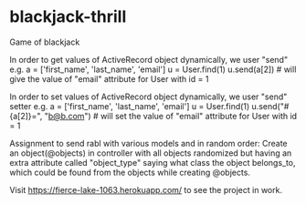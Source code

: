 # blackjack-thrill
Game of blackjack

In order to get values of ActiveRecord object dynamically, we user "send"
e.g.
  a = ['first_name', 'last_name', 'email']
  u = User.find(1)
  u.send(a[2]) # will give the value of "email" attribute for User with id = 1

In order to set values of ActiveRecord object dynamically, we user "send" setter
e.g.
  a = ['first_name', 'last_name', 'email']
  u = User.find(1)
  u.send("#{a[2]}=", "b@b.com") # will set the value of "email" attribute for User with id = 1

Assignment to send rabl with various models and in random order:
  Create an object(@objects) in controller with all objects randomized but having an extra attribute called "object_type" saying what class the object belongs_to, which could be found from the objects while creating @objects.
  
  
Visit https://fierce-lake-1063.herokuapp.com/ to see the project in work.
